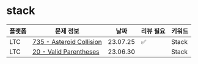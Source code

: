 # stack
| 플랫폼 | 문제 정보 | 날짜       | 리뷰 필요 | 키워드   |
|-----|-----|----------|-------|-------|
| LTC | [735 - Asteroid Collision](https://leetcode.com/problems/asteroid-collision/) | 23.07.25 | ✅ | Stack |
| LTC | [20 - Valid Parentheses](https://leetcode.com/problems/valid-parentheses/) | 23.06.30 |       | Stack |
